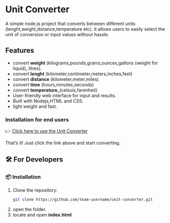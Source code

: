 # Unit Converter
A simple node.js project that converts between different units (lenght,weight,distance,temperature etc). it allows users to easily select the unit of conversion  or input values without hassle. 
## Features
- convert **weight** (kilograms,pounds,grams,ounces,gallons (weight for liquid), litres).
- convert **lenght** (kilometer,centimeter,meters,inches,feet)
- convert **distance** (kilometer,meter,miles)
- convert **time** (hours,minutes,seconds)  
- convert **temperature**_(celsuis,farenheit)
- User-friendly web interface for input and results.
 - Built with Nodejs,HTML and CSS.
- light weight and fast.



### Installation for end users 
👉 [Click here to use the Unit Converter](https://your-deployed-link.com)

That’s it! Just click the link above and start converting.


## 🛠️ For Developers

### 📦 Installation
1. Clone the repository:
   ```bash
   git clone https://github.com/team-username/unit-converter.git
2. open the folder.
3. locate and open **index.html**





